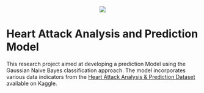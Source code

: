 <div align="center">
  <img src="https://imgur.com/tMilNRf.png" />
</div>


# Heart Attack Analysis and Prediction Model

This research project aimed at developing a prediction Model using the Gaussian Naive Bayes classification approach. The model incorporates various data indicators from the [Heart Attack Analysis & Prediction Dataset](https://www.kaggle.com/datasets/rashikrahmanpritom/heart-attack-analysis-prediction-dataset) available on Kaggle.
